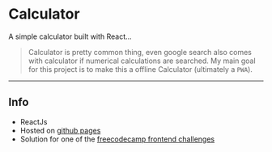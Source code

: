 Calculator
===

A simple calculator built with <span title="Javascript">React</span>...

> Calculator is pretty common thing, even google search also comes with calculator if numerical calculations are searched. My main goal for this project is to make this a offline Calculator (ultimately a `PWA`).

---

## Info
- ReactJs
- Hosted on [github pages](https://mukeshgurpude.github.io/calculator/)
- Solution for one of the [freecodecamp frontend challenges](https://www.freecodecamp.org/learn/front-end-libraries/front-end-libraries-projects/build-a-javascript-calculator)
